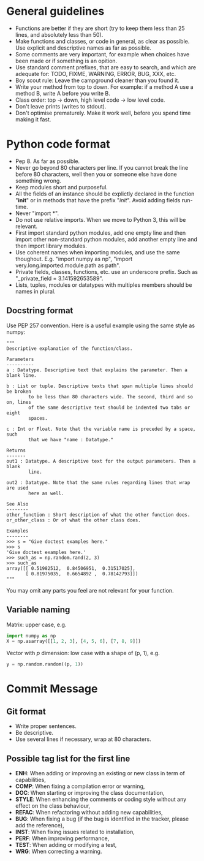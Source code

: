 General guidelines
==================

- Functions are better if they are short (try to keep them less than 25 lines, and absolutely less than 50).
- Make functions and classes, or code in general, as clear as possible. Use explicit and descriptive names as far as possible.
- Some comments are very important, for example when choices have been made or if something is an opition.
- Use standard comment prefixes, that are easy to search, and which are adequate for: TODO, FIXME, WARNING, ERROR, BUG, XXX, etc.
- Boy scout rule: Leave the campground cleaner than you found it.
- Write your method from top to down. For example: if a method A use a method B, write A before you write B.
- Class order: top -> down, high level code -> low level code.
- Don't leave prints (writes to stdout).
- Don't optimise prematurely. Make it work well, before you spend time making it fast.


Python code format
==================

- Pep 8. As far as possible.
- Never go beyond 80 characters per line. If you cannot break the line before 80 characters, well then you or someone else have done something wrong.
- Keep modules short and purposeful.
- All the fields of an instance should be explictly declared in the function "__init__" or in methods that have the prefix "_init_". Avoid adding fields run-time.
- Never "import *".
- Do not use relative imports. When we move to Python 3, this will be relevant.
- First import standard python modules, add one empty line and then import other non-standard python modules, add another empty line and then import library modules.
- Use coherent names when importing modules, and use the same thoughout. E.g. "import numpy as np", "import very.long.imported.module.path as path".
- Private fields, classes, functions, etc. use an underscore prefix. Such as "_private_field = 3.141592653589".
- Lists, tuples, modules or datatypes with multiples members should be names in plural.

Docstring format
----------------

Use PEP 257 convention. Here is a useful example using the same style as numpy:

    """
    Descriptive explanation of the function/class.

    Parameters
    ----------
    a : Datatype. Descriptive text that explains the parameter. Then a blank line.

    b : List or tuple. Descriptive texts that span multiple lines should be broken
            to be less than 80 characters wide. The second, third and so on, lines
            of the same descriptive text should be indented two tabs or eight
            spaces.

    c : Int or Float. Note that the variable name is preceded by a space, such
            that we have "name : Datatype."

    Returns
    -------
    out1 : Datatype. A descriptive text for the output parameters. Then a blank
            line.
    
    out2 : Datatype. Note that the same rules regarding lines that wrap are used
            here as well.
    
    See Also
    --------
    other_function : Short description of what the other function does.
    or_other_class : Or of what the other class does.
    
    Examples
    --------
    >>> s = "Give doctest examples here."
    >>> s
    'Give doctest examples here.'
    >>> such_as = np.random.rand(2, 3)
    >>> such_as
    array([[ 0.51982512,  0.84506951,  0.31517025],
           [ 0.81975035,  0.6654892 ,  0.78142793]])
    """

You may omit any parts you feel are not relevant for your function.

Variable naming
---------------
Matrix: upper case, e.g. 

```python
import numpy as np
X = np.asarray([[1, 2, 3], [4, 5, 6], [7, 8, 9]])
```

Vector with _p_ dimension: low case with a shape of (p, 1), e.g. 

```python
y = np.random.random((p, 1))
```

Commit Message
==============

Git format
----------

- Write proper sentences.
- Be descriptive.
- Use several lines if necessary, wrap at 80 characters.

Possible tag list for the first line
------------------------------------

- **ENH**: When adding or improving an existing or new class in term of capabilities,
- **COMP**: When fixing a compilation error or warning,
- **DOC**: When starting or improving the class documentation,
- **STYLE**: When enhancing the comments or coding style without any effect on the class behaviour,
- **REFAC**: When refactoring without adding new capabilities,
- **BUG**: When fixing a bug (if the bug is identified in the tracker, please add the reference),
- **INST**: When fixing issues related to installation,
- **PERF**: When improving performance,
- **TEST**: When adding or modifying a test,
- **WRG**: When correcting a warning.
